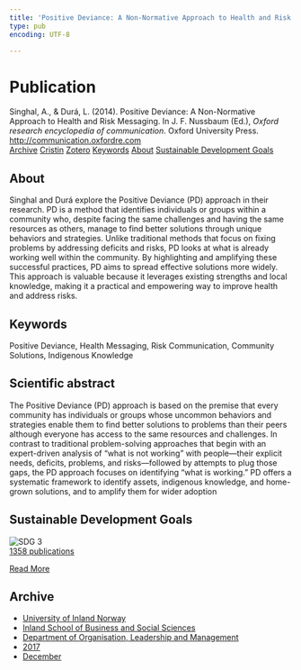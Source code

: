 ```yaml
---
title: 'Positive Deviance: A Non-Normative Approach to Health and Risk Messaging'
type: pub
encoding: UTF-8

---
```

<h1>Publication</h1>
<article id="csl-bib-container-EE6Y5YRZ" class="csl-bib-container">
  <div class="csl-bib-body"> <div class="csl-entry">Singhal, A., &#38; Durá, L. (2014). Positive Deviance: A Non-Normative Approach to Health and Risk Messaging. In J. F. Nussbaum (Ed.), <i>Oxford research encyclopedia of communication</i>. Oxford University Press. <a href="http://communication.oxfordre.com">http://communication.oxfordre.com</a></div> </div>
  <div class="csl-bib-buttons">
    <a href="#taxonomy-article-EE6Y5YRZ" alt="archive" class="csl-bib-button">Archive</a>
    <a href="https://app.cristin.no/results/show.jsf?id=1530152" alt="Cristin" class="csl-bib-button">Cristin</a>
    <a href="http://zotero.org/groups/5881554/items/EE6Y5YRZ" alt="Zotero" class="csl-bib-button">Zotero</a>
    <a href="#keywords-article-EE6Y5YRZ" alt="keywords" class="csl-bib-button">Keywords</a>
    <a href="#about-article-EE6Y5YRZ" alt="about_pub" class="csl-bib-button">About</a>
    <a href="#sdg-article-EE6Y5YRZ" alt="sdg" class="csl-bib-button">Sustainable Development Goals</a>
  </div>
  <div id="csl-bib-meta-container-EE6Y5YRZ"></div>
</article>
<div id="csl-bib-meta-EE6Y5YRZ" class="csl-bib-meta">
  <article id="about-article-EE6Y5YRZ" class="about_pub-article">
    <h1>About</h1>
    Singhal and Durá explore the Positive Deviance (PD) approach in their research. PD is a method that identifies individuals or groups within a community who, despite facing the same challenges and having the same resources as others, manage to find better solutions through unique behaviors and strategies. Unlike traditional methods that focus on fixing problems by addressing deficits and risks, PD looks at what is already working well within the community. By highlighting and amplifying these successful practices, PD aims to spread effective solutions more widely. This approach is valuable because it leverages existing strengths and local knowledge, making it a practical and empowering way to improve health and address risks.
  </article>
  <article id="keywords-article-EE6Y5YRZ" class="keywords-article">
    <h1>Keywords</h1>
    Positive Deviance, Health Messaging, Risk Communication, Community Solutions, Indigenous Knowledge
  </article>
  <article id="abstract-article-EE6Y5YRZ" class="abstract-article">
    <h1>Scientific abstract</h1>
    The Positive Deviance (PD) approach is based on the premise that every community has individuals or groups whose uncommon behaviors and strategies enable them to find better solutions to problems than their peers although everyone has access to the same resources and challenges. In contrast to traditional problem-solving approaches that begin with an expert-driven analysis of “what is not working” with people—their explicit needs, deficits, problems, and risks—followed by attempts to plug those gaps, the PD approach focuses on identifying “what is working.” PD offers a systematic framework to identify assets, indigenous knowledge, and home-grown solutions, and to amplify them for wider adoption
  </article>
  <article id="sdg-article-EE6Y5YRZ" class="sdg-article">
    <h1>Sustainable Development Goals</h1>
    <div class="sdg-container"><div id="sdg3" class="sdg">
        <img src="{{< params subfolder >}}images/sdg/sdg03_en.png" class="image" alt="SDG 3">
        <div class="sdg-overlay">
          <a href="{{< params subfolder >}}en/archive/?sdg=3#archive" class="sdg-publication-count"><span>1358</span> publications</a>
          <p><a href="https://sdgs.un.org/goals/goal3" class="sdg-read-more">Read More</a></p>
        </div>
      </div></div>
  </article>
  <article id="taxonomy-article-EE6Y5YRZ" class="taxonomy-article">
    <h1>Archive</h1>
    <ul>
      <li><a href="{{< params subfolder >}}en/archive/?key=3DCRN523">University of Inland Norway</a></li>
      <li><a href="{{< params subfolder >}}en/archive/?key=DU8Q9LN9">Inland School of Business and Social Sciences</a></li>
      <li><a href="{{< params subfolder >}}en/archive/?key=4LUWR3ZM">Department of Organisation, Leadership and Management</a></li>
      <li><a href="{{< params subfolder >}}en/archive/?key=KF5I8TQ8">2017</a></li>
      <li><a href="{{< params subfolder >}}en/archive/?key=9PHRRFJY">December</a></li>
    </ul>
  </article>
</div>
